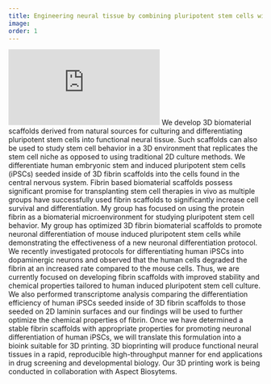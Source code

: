 ```yaml
---
title: Engineering neural tissue by combining pluripotent stem cells with naturally derived biomaterial scaffolds
image: 
order: 1
---
```

<iframe class="video" src="https://www.youtube.com/embed/vi1MmeyrtkM" title="YouTube video player" frameborder="0" allow="accelerometer; autoplay; clipboard-write; encrypted-media; gyroscope; picture-in-picture" allowfullscreen></iframe>
We develop 3D biomaterial scaffolds derived from natural sources for culturing and differentiating pluripotent stem cells into functional neural tissue. Such scaffolds can also be used to study stem cell behavior in a 3D environment that replicates the stem cell niche as opposed to using traditional 2D culture methods. We differentiate human embryonic stem and induced pluripotent stem cells (iPSCs) seeded inside of 3D fibrin scaffolds into the cells found in the central nervous system. Fibrin based biomaterial scaffolds possess significant promise for transplanting stem cell therapies in vivo as multiple groups have successfully used fibrin scaffolds to significantly increase cell survival and differentiation. My group has focused on using the protein fibrin as a biomaterial microenvironment for studying pluripotent stem cell behavior. My group has optimized 3D fibrin biomaterial scaffolds to promote neuronal differentiation of mouse induced pluripotent stem cells while demonstrating the effectiveness of a new neuronal differentiation protocol. We recently investigated protocols for differentiating human iPSCs into dopaminergic neurons and observed that the human cells degraded the fibrin at an increased rate compared to the mouse cells. Thus, we are currently focused on developing fibrin scaffolds with improved stability and chemical properties tailored to human induced pluripotent stem cell culture. We also performed transcriptome analysis comparing the differentiation efficiency of human iPSCs seeded inside of 3D fibrin scaffolds to those seeded on 2D laminin surfaces and our findings will be used to further optimize the chemical properties of fibrin. Once we have determined a stable fibrin scaffolds with appropriate properties for promoting neuronal differentiation of human iPSCs, we will translate this formulation into a bioink suitable for 3D printing. 3D bioprinting will produce functional neural tissues in a rapid, reproducible high-throughput manner for end applications in drug screening and developmental biology. Our 3D printing work is being conducted in collaboration with Aspect Biosytems.